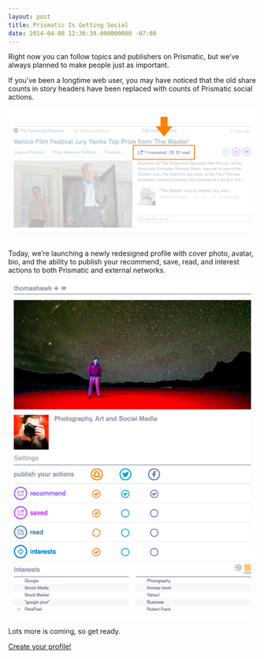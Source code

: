 ```yaml
---
layout: post
title: Prismatic Is Getting Social
date: 2014-04-08 12:36:39.000000000 -07:00
---
```

Right now you can follow topics and publishers on Prismatic, but we’ve always planned to make people just as important.

If you’ve been a longtime web user, you may have noticed that the old share counts in story headers have been replaced with counts of Prismatic social actions.

![](/content/images/2014/Apr/1000w.png)

Today, we’re launching a newly redesigned profile with cover photo, avatar, bio, and the ability to publish your recommend, save, read, and interest actions to both Prismatic and external networks.

![](/content/images/2014/Apr/1000w.jpg)

Lots more is coming, so get ready.

[Create your profile!](https://get-prismatic.squarespace.com/profile)
